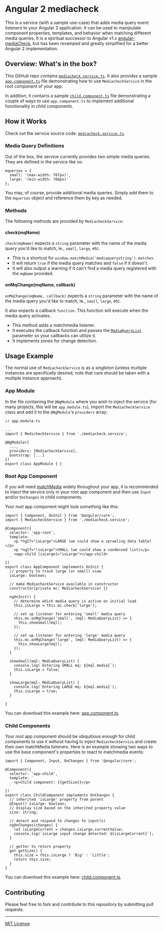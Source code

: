 # Angular 2 mediacheck

This is a service (with a sample use-case) that adds media query event listeners to your Angular 2 application. It can be used to manipulate component properties, templates, and behavior when matching different media queries. It is a spiritual successor to Angular v1.x [angular-mediaCheck](https://github.com/kmaida/angular-mediaCheck), but has been revamped and greatly simplified for a better Angular 2 implementation.

## Overview: What's in the box?

This GitHub repo contains [`mediacheck.service.ts`](https://github.com/kmaida/angular2-mediacheck/blob/master/mediacheck.service.ts). It also provides a sample [`app.component.ts`](https://github.com/kmaida/angular2-mediacheck/blob/master/app.component.ts) file demonstrating how to use `MediacheckService` in the root component of your app.

In addition, it contains a sample [`child.component.ts`](https://github.com/kmaida/angular2-mediacheck/blob/master/child.component.ts) file demonstrating a couple of ways to use `app.component.ts` to implement additional functionality in child components. 

## How it Works

Check out the service source code: [`mediacheck.service.ts`](https://github.com/kmaida/angular2-mediacheck/blob/master/mediacheck.service.ts).

### Media Query Definitions

Out of the box, the service currently provides two simple media queries. They are defined in the service like so:

```
mqueries = {
  small: '(max-width: 767px)',
  large: '(min-width: 768px)'
};
```

You may, of course, provide additional media queries. Simply add them to the `mqueries` object and reference them by key as needed.

### Methods

The following methods are provided by `MediacheckService`:

#### check(mqName) 

`check(mqName)` expects a `string` parameter with the name of the media query you'd like to match, ie., `small`, `large`, etc. 

* This is a shortcut for `window.matchMedia('mediaquerystring').matches`. 
* It will return `true` if the media query matches and `false` if it doesn't. 
* It will also output a warning if it can't find a media query registered with the `mqName` provided.

#### onMqChange(mqName, callback)

`onMqChange(mqName, callback)` expects a `string` parameter with the name of the media query you'd like to match, ie., `small`, `large`, etc. 

It also expects a callback `function`. This function will execute when the media query activates.

* This method adds a matchmedia listener.
* It executes the callback function and passes the [`MediaQueryList`](https://developer.mozilla.org/en-US/docs/Web/API/MediaQueryList) parameter so your callbacks can utilize it.
* It implements zones for change detection.

## Usage Example

The normal use of `MediacheckService` is as a _singleton_ (unless multiple instances are specifically desired; note that care should be taken with a multiple instance approach).

### App Module

In the file containing the `@NgModule` where you wish to inject the service (for many projects, this will be `app.module.ts`), import the `MediacheckService` class and add it to the `@NgModule`'s `providers` array:

```
// app.module.ts

...
import { MedicheckService } from './mediacheck.service';

@NgModule({
  ...,
  providers: [MediacheckService],
  bootstrap: [...]
})
export class AppModule { }
```

### Root App Component

If you will need [matchMedia](https://developer.mozilla.org/en-US/docs/Web/API/Window/matchMedia) widely throughout your app, it is recommended to inject the service only in your root app component and then use `Input` and/or `OnChanges` in child components.

Your root app component might look something like this:

```
import { Component, OnInit } from '@angular/core';
import { MediacheckService } from './mediacheck.service';

@Component({
  selector: 'app-root',
  template: `
    <p *ngIf="isLarge">LARGE (we could show a sprawling data table)</p>
    <p *ngIf="!isLarge">SMALL (we could show a condensed list)</p>
    <app-child [isLarge]="isLarge"></app-child>
  `
})
export class AppComponent implements OnInit {
  // property to track large (or small) view
  isLarge: boolean;

  // make MediacheckService available in constructor
  constructor(private mc: MediacheckService) {}

  ngOnInit() {
    // determine which media query is active on initial load
    this.isLarge = this.mc.check('large');

    // set up listener for entering 'small' media query
    this.mc.onMqChange('small', (mql: MediaQueryList) => {
      this.showSmall(mql);
    });

    // set up listener for entering 'large' media query
    this.mc.onMqChange('large', (mql: MediaQueryList) => {
      this.showLarge(mql);
    });
  }

  showSmall(mql: MediaQueryList) {
    console.log(`Entering SMALL mq: ${mql.media}`);
    this.isLarge = false;
  }

  showLarge(mql: MediaQueryList) {
    console.log(`Entering LARGE mq: ${mql.media}`);
    this.isLarge = true;
  }

}
```

You can download this example here: [app.component.ts](https://github.com/kmaida/angular2-mediacheck/blob/master/app.component.ts).

### Child Components

Your root app component should be ubiquitious enough for child components to use it without having to inject `MediacheckService` and create their own matchMedia listeners. Here is an example showing two ways to use the base component's properties to react to matchmedia events:

```
import { Component, Input, OnChanges } from '@angular/core';

@Component({
  selector: 'app-child',
  template: `
    <p>Child component: {{getSize}}</p>
  `
})
export class ChildComponent implements OnChanges {
  // inherited 'isLarge' property from parent
  @Input() isLarge: boolean;
  // display size based on the inherited property value
  size: string;

  // detect and respond to changes to input(s)
  ngOnChanges(changes) {
    let isLargeCurrent = changes.isLarge.currentValue;
    console.log(`isLarge input change detected: ${isLargeCurrent}`);
  }

  // getter to return property
  get getSize() {
    this.size = this.isLarge ? 'Big' : 'Little';
    return this.size;
  }
}
```

You can download this example here: [child.component.ts](https://github.com/kmaida/angular2-mediacheck/blob/master/child.component.ts).

## Contributing

Please feel free to fork and contribute to this repository by submitting pull requests.

---

[MIT License](https://github.com/kmaida/angular2-mediacheck/blob/master/LICENSE)



